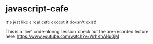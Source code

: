 # javascript-cafe
 It's just like a real cafe except it doesn't exist! 
 
This is a 'live' code-alonng session, check out the pre-recorded lecture here! 
https://www.youtube.com/watch?v=WrhKhAHu0jM
